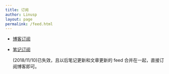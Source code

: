 ```yaml
---
title: 订阅
author: Linusp
layout: page
permalink: /feed.html
---
```


- [博客订阅](http://www.zmonster.me/atom.xml)

- [笔记订阅](http://52.196.229.157:3000/users/1/web_requests/106/a-secret-key.xml)

  (2018/11/10)已失效，且以后笔记更新和文章更新的 feed 合并在一起，直接订阅博客即可。
